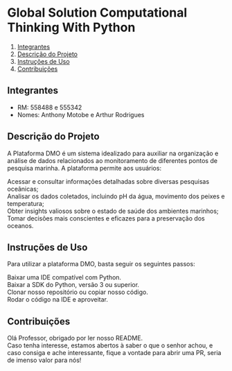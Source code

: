 # Global Solution Computational Thinking With Python

1. [Integrantes](#integrantes)
2. [Descrição do Projeto](#descrição-do-projeto)
3. [Instruções de Uso](#instruções-de-uso)
4. [Contribuições](#contribuições)


## Integrantes

 - RM: 558488 e 555342
 - Nomes: Anthony Motobe e Arthur Rodrigues

## Descrição do Projeto

A Plataforma DMO é um sistema idealizado para auxiliar na organização e análise de dados relacionados ao monitoramento de diferentes pontos de pesquisa marinha. A plataforma permite aos usuários:

Acessar e consultar informações detalhadas sobre diversas pesquisas oceânicas;  
Analisar os dados coletados, incluindo pH da água, movimento dos peixes e temperatura;  
Obter insights valiosos sobre o estado de saúde dos ambientes marinhos;  
Tomar decisões mais conscientes e eficazes para a preservação dos oceanos.  

## Instruções de Uso

Para utilizar a plataforma DMO, basta seguir os seguintes passos:

Baixar uma IDE compatível com Python.  
Baixar a SDK do Python, versão 3 ou superior.  
Clonar nosso repositório ou copiar nosso código.  
Rodar o código na IDE e aproveitar.  

## Contribuições

Olá Professor, obrigado por ler nosso README.  
Caso tenha interesse, estamos abertos à saber o que o senhor achou, e caso consiga e ache interessante, fique a vontade para abrir uma PR, seria de imenso valor para nós!

   
